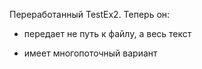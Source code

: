 Переработанный TestEx2. Теперь он:

- передает не путь к файлу, а весь текст

- имеет многопоточный вариант
